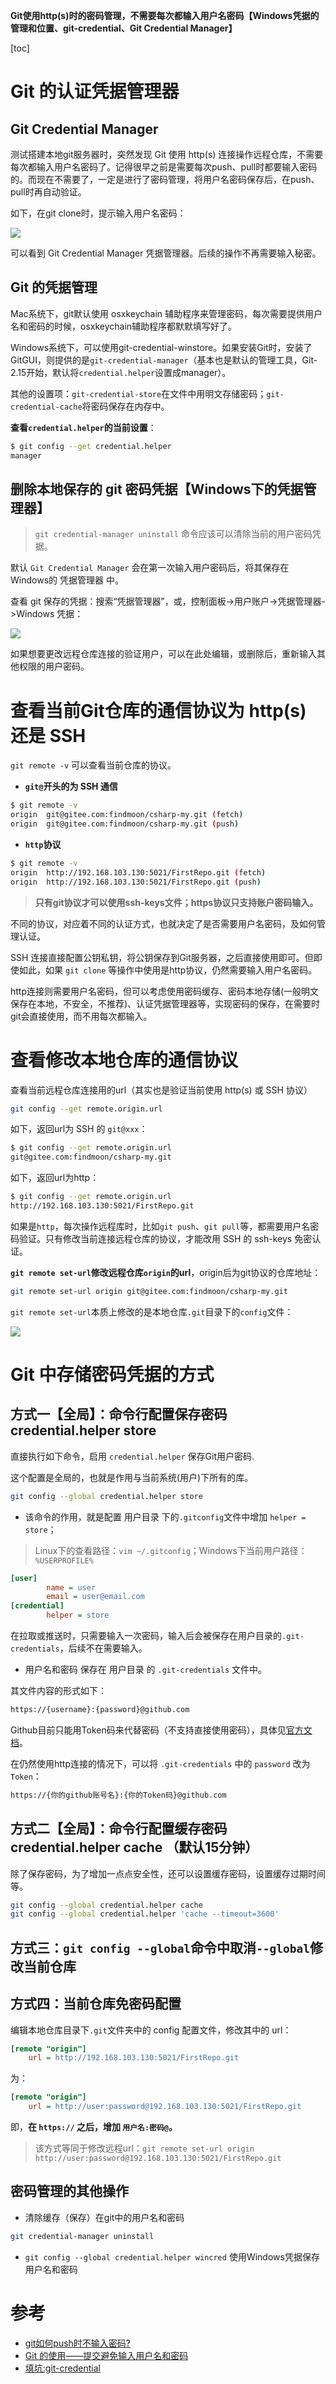 **Git使用http(s)时的密码管理，不需要每次都输入用户名密码【Windows凭据的管理和位置、git-credential、Git Credential Manager】**

[toc]

# Git 的认证凭据管理器

## Git Credential Manager

测试搭建本地git服务器时，突然发现 Git 使用 http(s) 连接操作远程仓库，不需要每次都输入用户名密码了。记得很早之前是需要每次push、pull时都要输入密码的。而现在不需要了，一定是进行了密码管理，将用户名密码保存后，在push、pull时再自动验证。


如下，在git clone时，提示输入用户名密码：

![](img/20230202093235.png)  

可以看到 Git Credential Manager 凭据管理器。后续的操作不再需要输入秘密。

## Git 的凭据管理

Mac系统下，git默认使用 osxkeychain 辅助程序来管理密码，每次需要提供用户名和密码的时候，osxkeychain辅助程序都默默填写好了。

Windows系统下，可以使用git-credential-winstore。如果安装Git时，安装了GitGUI，则提供的是`git-credential-manager`（基本也是默认的管理工具，Git-2.15开始，默认将`credential.helper`设置成manager）。

其他的设置项：`git-credential-store`在文件中用明文存储密码；`git-credential-cache`将密码保存在内存中。

**查看`credential.helper`的当前设置**：

```sh
$ git config --get credential.helper
manager
```

## 删除本地保存的 git 密码凭据【Windows下的凭据管理器】

> `git credential-manager uninstall` 命令应该可以清除当前的用户密码凭据。

默认 `Git Credential Manager` 会在第一次输入用户密码后，将其保存在Windows的 凭据管理器 中。

查看 git 保存的凭据：搜索“凭据管理器”，或，控制面板->用户账户->凭据管理器->Windows 凭据：

![](img/20230202151746.png)  

如果想要更改远程仓库连接的验证用户，可以在此处编辑，或删除后，重新输入其他权限的用户密码。

# 查看当前Git仓库的通信协议为 http(s) 还是 SSH

`git remote -v` 可以查看当前仓库的协议。

- **`git@`开头的为 SSH 通信**

```sh
$ git remote -v
origin  git@gitee.com:findmoon/csharp-my.git (fetch)
origin  git@gitee.com:findmoon/csharp-my.git (push)
```

- **`http`协议**

```sh
$ git remote -v
origin  http://192.168.103.130:5021/FirstRepo.git (fetch)
origin  http://192.168.103.130:5021/FirstRepo.git (push)
```

> **只有git协议才可以使用ssh-keys文件；https协议只支持账户密码输入。**

不同的协议，对应着不同的认证方式，也就决定了是否需要用户名密码，及如何管理认证。

SSH 连接直接配置公钥私钥，将公钥保存到Git服务器，之后直接使用即可。但即使如此，如果 `git clone` 等操作中使用是http协议，仍然需要输入用户名密码。

http连接则需要用户名密码，但可以考虑使用密码缓存、密码本地存储(一般明文保存在本地，不安全，不推荐)、认证凭据管理器等，实现密码的保存，在需要时git会直接使用，而不用每次都输入。

# 查看修改本地仓库的通信协议

查看当前远程仓库连接用的url（其实也是验证当前使用 http(s) 或 SSH 协议）

```sh
git config --get remote.origin.url
```

如下，返回url为 SSH 的 `git@xxx`：

```sh
$ git config --get remote.origin.url
git@gitee.com:findmoon/csharp-my.git
```

如下，返回url为http：

```sh
$ git config --get remote.origin.url
http://192.168.103.130:5021/FirstRepo.git
```

如果是`http`，每次操作远程库时，比如`git push`、`git pull`等，都需要用户名密码验证。只有修改当前连接远程仓库的协议，才能改用 SSH 的 ssh-keys 免密认证。

**`git remote set-url`修改远程仓库`origin`的url**，origin后为git协议的仓库地址：

```sh
git remote set-url origin git@gitee.com:findmoon/csharp-my.git
```

`git remote set-url`本质上修改的是本地仓库`.git`目录下的`config`文件：

![](img/20230202141721.png)  

# Git 中存储密码凭据的方式

## 方式一【全局】：命令行配置保存密码 credential.helper store

直接执行如下命令，启用 `credential.helper` 保存Git用户密码.

这个配置是全局的，也就是作用与当前系统(用户)下所有的库。

```sh
git config --global credential.helper store
```

- 该命令的作用，就是配置 用户目录 下的`.gitconfig`文件中增加 `helper = store`；

> Linux下的查看路径：`vim ~/.gitconfig`；Windows下当前用户路径：`%USERPROFILE%`

```ini
[user]
        name = user
        email = user@email.com
[credential]
        helper = store
```

在拉取或推送时，只需要输入一次密码，输入后会被保存在用户目录的`.git-credentials`，后续不在需要输入。

- 用户名和密码 保存在 用户目录 的 `.git-credentials` 文件中。

其文件内容的形式如下：

```sh
https://{username}:{password}@github.com
```

Github目前只能用Token码来代替密码（不支持直接使用密码），具体见[官方文档](https://link.zhihu.com/?target=https%3A//docs.github.com/en/github/authenticating-to-github/keeping-your-account-and-data-secure/creating-a-personal-access-token)。

在仍然使用http连接的情况下，可以将 `.git-credentials` 中的 `password` 改为 `Token`：

```sh
https://{你的github账号名}:{你的Token码}@github.com
```

## 方式二【全局】：命令行配置缓存密码 credential.helper cache （默认15分钟）

除了保存密码，为了增加一点点安全性，还可以设置缓存密码，设置缓存过期时间等。

```sh
git config --global credential.helper cache
git config --global credential.helper 'cache --timeout=3600'
```

## 方式三：`git config --global`命令中取消`--global`修改当前仓库

## 方式四：当前仓库免密码配置

编辑本地仓库目录下`.git`文件夹中的 config 配置文件，修改其中的 url：

```ini
[remote "origin"]
	url = http://192.168.103.130:5021/FirstRepo.git
```

为：

```ini
[remote "origin"]
	url = http://user:password@192.168.103.130:5021/FirstRepo.git
```

即，**在 `https://` 之后，增加 `用户名:密码@`。**

> 该方式等同于修改远程url：`git remote set-url origin http://user:password@192.168.103.130:5021/FirstRepo.git`

## 密码管理的其他操作

- 清除缓存（保存）在git中的用户名和密码

```sh
git credential-manager uninstall
```

- `git config --global credential.helper wincred` 使用Windows凭据保存用户名和密码



# 参考

- [git如何push时不输入密码?](https://www.zhihu.com/question/31836445)
- [Git 的使用——提交避免输入用户名和密码](https://zhuanlan.zhihu.com/p/358721423)
- [填坑:git-credential](https://blog.csdn.net/qq_37627370/article/details/88560887)